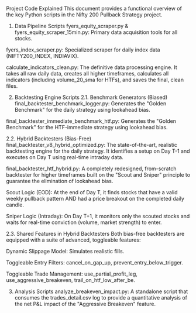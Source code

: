 Project Code Explained
This document provides a functional overview of the key Python scripts in the Nifty 200 Pullback Strategy project.

1. Data Pipeline Scripts
fyers_equity_scraper.py & fyers_equity_scraper_15min.py: Primary data acquisition tools for all stocks.

fyers_index_scraper.py: Specialized scraper for daily index data (NIFTY200_INDEX, INDIAVIX).

calculate_indicators_clean.py: The definitive data processing engine. It takes all raw daily data, creates all higher timeframes, calculates all indicators (including volume_20_sma for HTFs), and saves the final, clean files.

2. Backtesting Engine Scripts
2.1. Benchmark Generators (Biased)
final_backtester_benchmark_logger.py: Generates the "Golden Benchmark" for the daily strategy using lookahead bias.

final_backtester_immediate_benchmark_htf.py: Generates the "Golden Benchmark" for the HTF-immediate strategy using lookahead bias.

2.2. Hybrid Backtesters (Bias-Free)
final_backtester_v8_hybrid_optimized.py: The state-of-the-art, realistic backtesting engine for the daily strategy. It identifies a setup on Day T-1 and executes on Day T using real-time intraday data.

final_backtester_htf_hybrid.py: A completely redesigned, from-scratch backtester for higher timeframes built on the "Scout and Sniper" principle to guarantee the elimination of lookahead bias.

Scout Logic (EOD): At the end of Day T, it finds stocks that have a valid weekly pullback pattern AND had a price breakout on the completed daily candle.

Sniper Logic (Intraday): On Day T+1, it monitors only the scouted stocks and waits for real-time conviction (volume, market strength) to enter.

2.3. Shared Features in Hybrid Backtesters
Both bias-free backtesters are equipped with a suite of advanced, toggleable features:

Dynamic Slippage Model: Simulates realistic fills.

Toggleable Entry Filters: cancel_on_gap_up, prevent_entry_below_trigger.

Toggleable Trade Management: use_partial_profit_leg, use_aggressive_breakeven, trail_on_htf_low_after_be.

3. Analysis Scripts
analyze_breakeven_impact.py: A standalone script that consumes the trades_detail.csv log to provide a quantitative analysis of the net P&L impact of the "Aggressive Breakeven" feature.